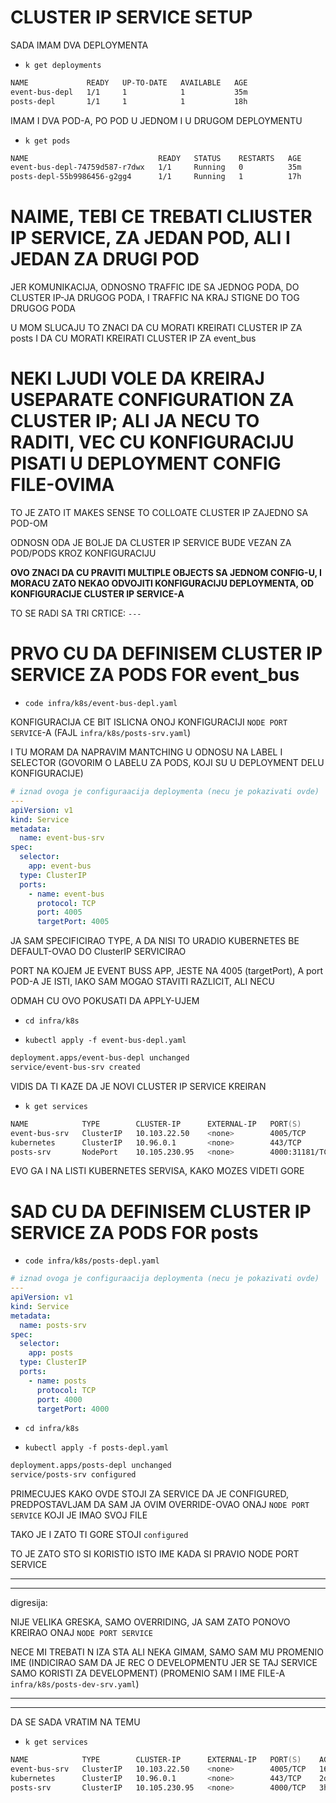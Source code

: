 # CLUSTER IP SERVICE SETUP

SADA IMAM DVA DEPLOYMENTA

- `k get deployments`

```zsh
NAME             READY   UP-TO-DATE   AVAILABLE   AGE
event-bus-depl   1/1     1            1           35m
posts-depl       1/1     1            1           18h
```

IMAM I DVA POD-A, PO POD U JEDNOM I U DRUGOM DEPLOYMENTU

- `k get pods`

```zsh
NAME                             READY   STATUS    RESTARTS   AGE
event-bus-depl-74759d587-r7dwx   1/1     Running   0          35m
posts-depl-55b9986456-g2gg4      1/1     Running   1          17h
```

# NAIME, TEBI CE TREBATI CLIUSTER IP SERVICE, ZA JEDAN POD, ALI I JEDAN ZA DRUGI POD

JER KOMUNIKACIJA, ODNOSNO TRAFFIC IDE SA JEDNOG PODA, DO CLUSTER IP-JA DRUGOG PODA, I TRAFFIC NA KRAJ STIGNE DO TOG DRUGOG PODA

U MOM SLUCAJU TO ZNACI DA CU MORATI KREIRATI CLUSTER IP ZA posts I DA CU MORATI KREIRATI CLUSTER IP ZA event_bus

# NEKI LJUDI VOLE DA KREIRAJ USEPARATE CONFIGURATION ZA CLUSTER IP; ALI JA NECU TO RADITI, VEC CU KONFIGURACIJU PISATI U DEPLOYMENT CONFIG FILE-OVIMA 

TO JE ZATO IT MAKES SENSE TO COLLOATE CLUSTER IP ZAJEDNO SA POD-OM

ODNOSN ODA JE BOLJE DA CLUSTER IP SERVICE BUDE VEZAN ZA POD/PODS KROZ KONFIGURACIJU

**OVO ZNACI DA CU PRAVITI MULTIPLE OBJECTS SA JEDNOM CONFIG-U, I MORACU ZATO NEKAO ODVOJITI KONFIGURACIJU DEPLOYMENTA, OD KONFIGURACIJE CLUSTER IP SERVICE-A**

TO SE RADI SA TRI CRTICE: `---`

# PRVO CU DA DEFINISEM CLUSTER IP SERVICE ZA PODS FOR event_bus

- `code infra/k8s/event-bus-depl.yaml`

KONFIGURACIJA CE BIT ISLICNA ONOJ KONFIGURACIJI `NODE PORT SERVICE`-A (FAJL `infra/k8s/posts-srv.yaml`)

I TU MORAM DA NAPRAVIM MANTCHING U ODNOSU NA LABEL I SELECTOR (GOVORIM O LABELU ZA PODS, KOJI SU U DEPLOYMENT DELU KONFIGURACIJE)

```yaml
# iznad ovoga je configuraacija deploymenta (necu je pokazivati ovde)
---
apiVersion: v1
kind: Service
metadata:
  name: event-bus-srv
spec:
  selector:
    app: event-bus
  type: ClusterIP
  ports:
    - name: event-bus
      protocol: TCP
      port: 4005
      targetPort: 4005
```

JA SAM SPECIFICIRAO TYPE, A DA NISI TO URADIO KUBERNETES BE DEFAULT-OVAO DO ClusterIP SERVICIRAO

PORT NA KOJEM JE EVENT BUSS APP, JESTE NA 4005 (targetPort), A port POD-A JE ISTI, IAKO SAM MOGAO STAVITI RAZLICIT, ALI NECU

ODMAH CU OVO POKUSATI DA APPLY-UJEM

- `cd infra/k8s`

- `kubectl apply -f event-bus-depl.yaml`

```zsh
deployment.apps/event-bus-depl unchanged
service/event-bus-srv created
```

VIDIS DA TI KAZE DA JE NOVI CLUSTER IP SERVICE KREIRAN

- `k get services`

```zsh
NAME            TYPE        CLUSTER-IP      EXTERNAL-IP   PORT(S)          AGE
event-bus-srv   ClusterIP   10.103.22.50    <none>        4005/TCP         77s
kubernetes      ClusterIP   10.96.0.1       <none>        443/TCP          2d5h
posts-srv       NodePort    10.105.230.95   <none>        4000:31181/TCP   3h2m
```

EVO GA I NA LISTI KUBERNETES SERVISA, KAKO MOZES VIDETI GORE


# SAD CU DA DEFINISEM CLUSTER IP SERVICE ZA PODS FOR posts

- `code infra/k8s/posts-depl.yaml`

```yaml
# iznad ovoga je configuraacija deploymenta (necu je pokazivati ovde)
---
apiVersion: v1
kind: Service
metadata:
  name: posts-srv
spec:
  selector:
    app: posts
  type: ClusterIP
  ports:
    - name: posts
      protocol: TCP
      port: 4000
      targetPort: 4000
```

- `cd infra/k8s`

- `kubectl apply -f posts-depl.yaml`

```zsh
deployment.apps/posts-depl unchanged
service/posts-srv configured
```

PRIMECUJES KAKO OVDE STOJI ZA SERVICE DA JE CONFIGURED, PREDPOSTAVLJAM DA SAM JA OVIM OVERRIDE-OVAO ONAJ `NODE PORT SERVICE` KOJI JE IMAO SVOJ FILE 

TAKO JE I ZATO TI GORE STOJI `configured`

TO JE ZATO STO SI KORISTIO ISTO IME KADA SI PRAVIO NODE PORT SERVICE

***
***

digresija:

NIJE VELIKA GRESKA, SAMO OVERRIDING, JA SAM ZATO PONOVO KREIRAO ONAJ `NODE PORT SERVICE`

NECE MI TREBATI N IZA STA ALI NEKA GIMAM, SAMO SAM MU PROMENIO IME (INDICIRAO SAM DA JE REC O DEVELOPMENTU JER SE TAJ SERVICE SAMO KORISTI ZA DEVELOPMENT) (PROMENIO SAM I IME FILE-A `infra/k8s/posts-dev-srv.yaml`)

***
***

DA SE SADA VRATIM NA TEMU

- `k get services`

```zsh
NAME            TYPE        CLUSTER-IP      EXTERNAL-IP   PORT(S)    AGE
event-bus-srv   ClusterIP   10.103.22.50    <none>        4005/TCP   16m
kubernetes      ClusterIP   10.96.0.1       <none>        443/TCP    2d5h
posts-srv       ClusterIP   10.105.230.95   <none>        4000/TCP   3h17m
```

